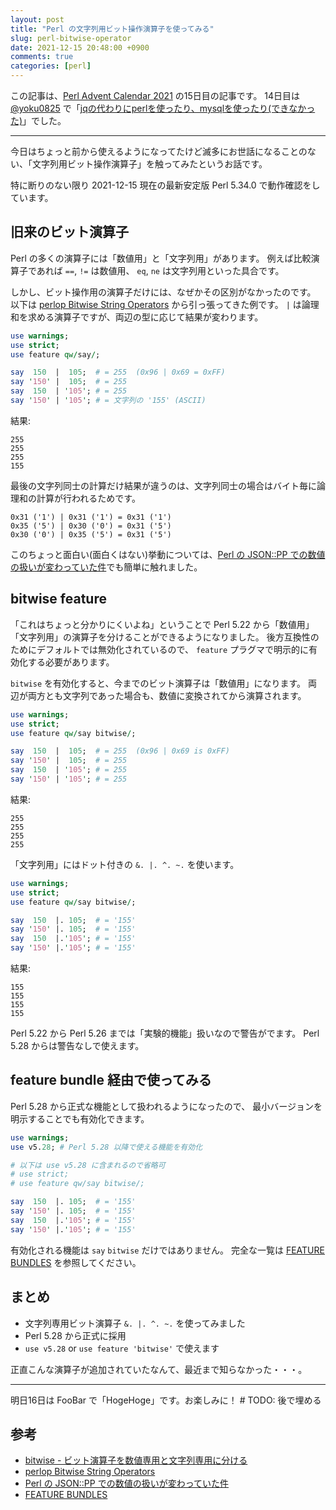 ```yaml
---
layout: post
title: "Perl の文字列用ビット操作演算子を使ってみる"
slug: perl-bitwise-operator
date: 2021-12-15 20:48:00 +0900
comments: true
categories: [perl]
---
```


この記事は、[Perl Advent Calendar 2021](https://qiita.com/advent-calendar/2021/perl) の15日目の記事です。
14日目は [@yoku0825](https://qiita.com/yoku0825) で「[jqの代わりにperlを使ったり、mysqlを使ったり(できなかった)](https://yoku0825.blogspot.com/2021/12/jqperlmysql.html)」でした。

-----

今日はちょっと前から使えるようになってたけど滅多にお世話になることのない、「文字列用ビット操作演算子」を触ってみたというお話です。

特に断りのない限り 2021-12-15 現在の最新安定版 Perl 5.34.0 で動作確認をしています。

## 旧来のビット演算子

Perl の多くの演算子には「数値用」と「文字列用」があります。
例えば比較演算子であれば `==`, `!=` は数値用、 `eq`, `ne` は文字列用といった具合です。

しかし、ビット操作用の演算子だけには、なぜかその区別がなかったのです。
以下は [perlop Bitwise String Operators](https://metacpan.org/dist/perl/view/pod/perlop.pod#Bitwise-String-Operators) から引っ張ってきた例です。
`|` は論理和を求める演算子ですが、両辺の型に応じて結果が変わります。

```perl
use warnings;
use strict;
use feature qw/say/;

say  150  |  105;  # = 255  (0x96 | 0x69 = 0xFF)
say '150' |  105;  # = 255
say  150  | '105'; # = 255
say '150' | '105'; # = 文字列の '155' (ASCII)
```

結果:

```
255
255
255
155
```

最後の文字列同士の計算だけ結果が違うのは、文字列同士の場合はバイト毎に論理和の計算が行われるためです。

```
0x31 ('1') | 0x31 ('1') = 0x31 ('1')
0x35 ('5') | 0x30 ('0') = 0x31 ('5')
0x30 ('0') | 0x35 ('5') = 0x31 ('5')
```

このちょっと面白い(面白くはない)挙動については、[Perl の JSON::PP での数値の扱いが変わっていた件](https://shogo82148.github.io/blog/2021/10/14/json-pp-on-perl/)でも簡単に触れました。

## bitwise feature

「これはちょっと分かりにくいよね」ということで Perl 5.22 から「数値用」「文字列用」の演算子を分けることができるようになりました。
後方互換性のためにデフォルトでは無効化されているので、 `feature` プラグマで明示的に有効化する必要があります。

`bitwise` を有効化すると、今までのビット演算子は「数値用」になります。
両辺が両方とも文字列であった場合も、数値に変換されてから演算されます。

```perl
use warnings;
use strict;
use feature qw/say bitwise/;

say  150  |  105;  # = 255  (0x96 | 0x69 is 0xFF)
say '150' |  105;  # = 255
say  150  | '105'; # = 255
say '150' | '105'; # = 255
```

結果:

```
255
255
255
255
```

「文字列用」にはドット付きの `&. |. ^. ~.` を使います。

```perl
use warnings;
use strict;
use feature qw/say bitwise/;

say  150  |. 105;  # = '155'
say '150' |. 105;  # = '155'
say  150  |.'105'; # = '155'
say '150' |.'105'; # = '155'
```

結果:

```
155
155
155
155
```

Perl 5.22 から Perl 5.26 までは「実験的機能」扱いなので警告がでます。
Perl 5.28 からは警告なしで使えます。

## feature bundle 経由で使ってみる

Perl 5.28 から正式な機能として扱われるようになったので、
最小バージョンを明示することでも有効化できます。

```perl
use warnings;
use v5.28; # Perl 5.28 以降で使える機能を有効化

# 以下は use v5.28 に含まれるので省略可
# use strict; 
# use feature qw/say bitwise/;

say  150  |. 105;  # = '155'
say '150' |. 105;  # = '155'
say  150  |.'105'; # = '155'
say '150' |.'105'; # = '155'
```

有効化される機能は `say` `bitwise` だけではありません。
完全な一覧は [FEATURE BUNDLES](https://perldoc.perl.org/feature#FEATURE-BUNDLES) を参照してください。

## まとめ

- 文字列専用ビット演算子 `&. |. ^. ~.` を使ってみました
- Perl 5.28 から正式に採用
- `use v5.28` or `use feature 'bitwise'` で使えます

正直こんな演算子が追加されていたなんて、最近まで知らなかった・・・。

-----

明日16日は FooBar で「HogeHoge」です。お楽しみに！ # TODO: 後で埋める

## 参考

- [bitwise - ビット演算子を数値専用と文字列専用に分ける](https://qiita.com/xtetsuji/items/a21c718ca37799d11c7c#bitwise---%E3%83%93%E3%83%83%E3%83%88%E6%BC%94%E7%AE%97%E5%AD%90%E3%82%92%E6%95%B0%E5%80%A4%E5%B0%82%E7%94%A8%E3%81%A8%E6%96%87%E5%AD%97%E5%88%97%E5%B0%82%E7%94%A8%E3%81%AB%E5%88%86%E3%81%91%E3%82%8B)
- [perlop Bitwise String Operators](https://metacpan.org/dist/perl/view/pod/perlop.pod#Bitwise-String-Operators)
- [Perl の JSON::PP での数値の扱いが変わっていた件](https://shogo82148.github.io/blog/2021/10/14/json-pp-on-perl/)
- [FEATURE BUNDLES](https://perldoc.perl.org/feature#FEATURE-BUNDLES)
